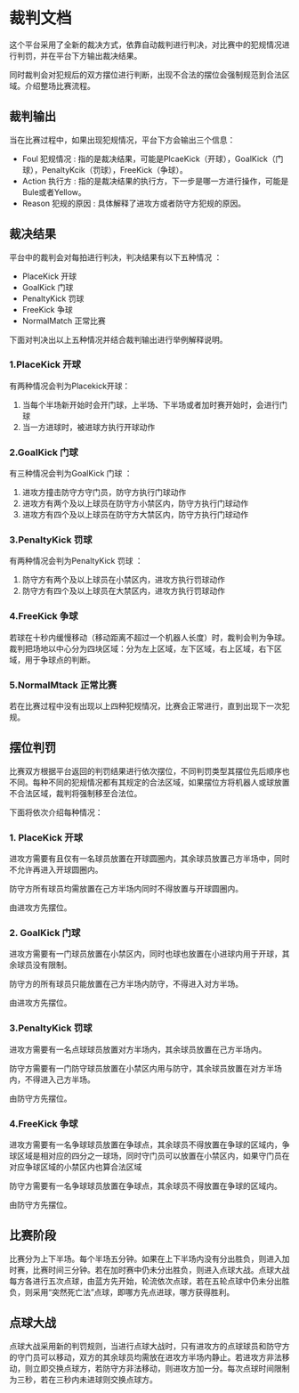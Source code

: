 # 裁判文档

这个平台采用了全新的裁决方式，依靠自动裁判进行判决，对比赛中的犯规情况进行判罚，并在平台下方输出裁决结果。

同时裁判会对犯规后的双方摆位进行判断，出现不合法的摆位会强制规范到合法区域。介绍整场比赛流程。



## 裁判输出

当在比赛过程中，如果出现犯规情况，平台下方会输出三个信息：

- Foul 犯规情况 : 指的是裁决结果，可能是PlcaeKick（开球），GoalKick（门球），PenaltyKcik（罚球），FreeKick（争球）。
- Action 执行方 : 指的是裁决结果的执行方，下一步是哪一方进行操作，可能是Bule或者Yellow。
- Reason 犯规的原因 : 具体解释了进攻方或者防守方犯规的原因。



## 裁决结果

平台中的裁判会对每拍进行判决，判决结果有以下五种情况 ：

- PlaceKick 开球
- GoalKick 门球
- PenaltyKick 罚球
- FreeKick 争球
- NormalMatch 正常比赛

下面对判决出以上五种情况并结合裁判输出进行举例解释说明。

### 1.PlaceKick 开球

有两种情况会判为Placekick开球：

1. 当每个半场新开始时会开门球，上半场、下半场或者加时赛开始时，会进行门球
2. 当一方进球时，被进球方执行开球动作

### 2.GoalKick  门球

有三种情况会判为GoalKick 门球 ：

1. 进攻方撞击防守方守门员，防守方执行门球动作
2. 进攻方有两个及以上球员在防守方小禁区内，防守方执行门球动作
3. 进攻方有四个及以上球员在防守方大禁区内，防守方执行门球动作

### 3.PenaltyKick 罚球

有两种情况会判为PenaltyKick 罚球 ：

1. 防守方有两个及以上球员在小禁区内，进攻方执行罚球动作
2. 防守方有四个及以上球员在大禁区内，进攻方执行罚球动作

### 4.FreeKick 争球

若球在十秒内缓慢移动（移动距离不超过一个机器人长度）时，裁判会判为争球。裁判把场地以中心分为四块区域：分为左上区域，左下区域，右上区域，右下区域，用于争球点的判断。

### 5.NormalMtack 正常比赛

若在比赛过程中没有出现以上四种犯规情况，比赛会正常进行，直到出现下一次犯规。



## 摆位判罚

比赛双方根据平台返回的判罚结果进行依次摆位，不同判罚类型其摆位先后顺序也不同。每种不同的犯规情况都有其规定的合法区域，如果摆位方将机器人或球放置不合法区域，裁判将强制移至合法位。

下面将依次介绍每种情况：

### 1. PlaceKick 开球

进攻方需要有且仅有一名球员放置在开球圆圈内，其余球员放置己方半场中，同时不允许再进入开球圆圈内。

防守方所有球员均需放置在己方半场内同时不得放置与开球圆圈内。

由进攻方先摆位。

### 2. GoalKick  门球

进攻方需要有一门球员放置在小禁区内，同时也球也放置在小进球内用于开球，其余球员没有限制。

防守方的所有球员只能放置在己方半场内防守，不得进入对方半场。

由进攻方先摆位。

### 3.PenaltyKick 罚球

进攻方需要有一名点球球员放置对方半场内，其余球员放置在己方半场内。

防守方需要有一门防守球员放置在小禁区内用与防守，其余球员放置在对方半场内，不得进入己方半场。

由防守方先摆位。

### 4.FreeKick 争球

进攻方需要有一名争球球员放置在争球点，其余球员不得放置在争球的区域内，争球区域是相对应的四分之一球场，同时守门员可以放置在小禁区内，如果守门员在对应争球区域的小禁区内也算合法区域

防守方需要有一名争球球员放置在争球点，其余球员不得放置在争球的区域内。

由防守方先摆位。



## 比赛阶段

比赛分为上下半场。每个半场五分钟。如果在上下半场内没有分出胜负，则进入加时赛，比赛时间三分钟。若在加时赛中仍未分出胜负，则进入点球大战。点球大战每方各进行五次点球，由蓝方先开始，轮流依次点球，若在五轮点球中仍未分出胜负，则采用“突然死亡法”点球，即哪方先点进球，哪方获得胜利。



## 点球大战

点球大战采用新的判罚规则，当进行点球大战时，只有进攻方的点球球员和防守方的守门员可以移动，双方的其余球员均需放在进攻方半场内静止。若进攻方非法移动，则立即交换点球方，若防守方非法移动，则进攻方加一分。每次点球时间限制为三秒，若在三秒内未进球则交换点球方。